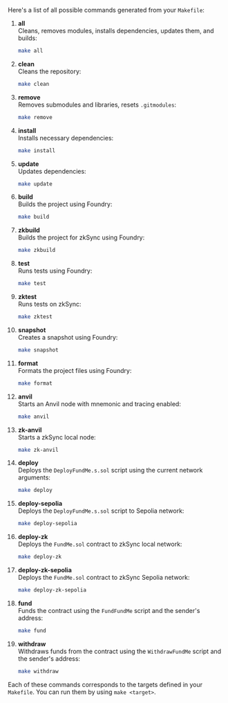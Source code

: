 Here's a list of all possible commands generated from your `Makefile`:

1. **all**  
   Cleans, removes modules, installs dependencies, updates them, and builds:
   ```bash
   make all
   ```

2. **clean**  
   Cleans the repository:
   ```bash
   make clean
   ```

3. **remove**  
   Removes submodules and libraries, resets `.gitmodules`:
   ```bash
   make remove
   ```

4. **install**  
   Installs necessary dependencies:
   ```bash
   make install
   ```

5. **update**  
   Updates dependencies:
   ```bash
   make update
   ```

6. **build**  
   Builds the project using Foundry:
   ```bash
   make build
   ```

7. **zkbuild**  
   Builds the project for zkSync using Foundry:
   ```bash
   make zkbuild
   ```

8. **test**  
   Runs tests using Foundry:
   ```bash
   make test
   ```

9. **zktest**  
   Runs tests on zkSync:
   ```bash
   make zktest
   ```

10. **snapshot**  
    Creates a snapshot using Foundry:
    ```bash
    make snapshot
    ```

11. **format**  
    Formats the project files using Foundry:
    ```bash
    make format
    ```

12. **anvil**  
    Starts an Anvil node with mnemonic and tracing enabled:
    ```bash
    make anvil
    ```

13. **zk-anvil**  
    Starts a zkSync local node:
    ```bash
    make zk-anvil
    ```

14. **deploy**  
    Deploys the `DeployFundMe.s.sol` script using the current network arguments:
    ```bash
    make deploy
    ```

15. **deploy-sepolia**  
    Deploys the `DeployFundMe.s.sol` script to Sepolia network:
    ```bash
    make deploy-sepolia
    ```

16. **deploy-zk**  
    Deploys the `FundMe.sol` contract to zkSync local network:
    ```bash
    make deploy-zk
    ```

17. **deploy-zk-sepolia**  
    Deploys the `FundMe.sol` contract to zkSync Sepolia network:
    ```bash
    make deploy-zk-sepolia
    ```

18. **fund**  
    Funds the contract using the `FundFundMe` script and the sender's address:
    ```bash
    make fund
    ```

19. **withdraw**  
    Withdraws funds from the contract using the `WithdrawFundMe` script and the sender's address:
    ```bash
    make withdraw
    ```

Each of these commands corresponds to the targets defined in your `Makefile`. You can run them by using `make <target>`.